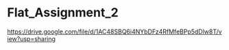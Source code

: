 # Flat_Assignment_2
https://drive.google.com/file/d/1AC48SBQ6i4NYbDFz4RfMfeBPp5dDlw8T/view?usp=sharing
